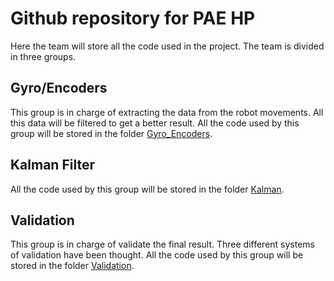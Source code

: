 
Github repository for PAE HP
============================

Here the team will store all the code used in the project. The team is divided in three groups.


Gyro/Encoders
-------------

This group is in charge of extracting the data from the robot movements. All this data will be filtered to get a better result. All the code used by this group will be stored in the folder [Gyro_Encoders](https://github.com/LucasTakanori/PAE-HP/tree/main/Gyro_Encoders).

Kalman Filter
-------------

All the code used by this group will be stored in the folder [Kalman](https://github.com/LucasTakanori/PAE-HP/tree/main/Kalman).


Validation
----------

This group is in charge of validate the final result. Three different systems of validation have been thought. All the code used by this group will be stored in the folder [Validation](https://github.com/LucasTakanori/PAE-HP/tree/main/Validation).
